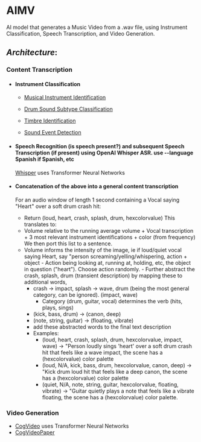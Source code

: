 # AIMV
AI model that generates a Music Video from a .wav file, using Instrument Classification, Speech Transcription, and Video Generation. 
## *Architecture*:
### Content Transcription
  - #### **Instrument Classification**
    - [Musical Instrument Identification](https://www.mdpi.com/1424-8220/22/8/3033/pdf?version=1650009477)
    
    - [Drum Sound Subtype Classification](https://www.researchgate.net/publication/41538774_Classification_of_snare_drum_sounds_using_neural_networks)
    
    - [Timbre Identification](https://iopscience.iop.org/article/10.1088/1742-6596/1856/1/012006/pdf)
    
    - [Sound Event Detection](https://arxiv.org/pdf/2107.05463)
    
  - #### Speech Recognition (is speech present?) and subsequent Speech Transcription (if present) using OpenAI Whisper ASR. use --language Spanish if Spanish, etc
    [Whisper](https://github.com/openai/whisper) uses Transformer Neural Networks
    
  - #### Concatenation of the above into a general content transcription
    For an audio window of length 1 second containing a Vocal saying "Heart" over a soft drum crash hit:
      - Return (loud, heart, crash, splash, drum, hexcolorvalue)
    This translates to:
      -   Volume relative to the running average volume + Vocal transcription + 3 most relevant instrument identifications + color (from frequency)
    We then port this list to a sentence. 
      -   Volume informs the intensity of the image, ie if loud/quiet vocal saying Heart, say "person screaming/yelling/whispering, action + object
        - Action being looking at, running at, holding, etc, the object in question ("heart"). Choose action randomly. 
        - Further abstract the crash, splash, drum (transient description) by mapping these to additional words, 
          - crash -> impact, splash -> wave, drum (being the most general category, can be ignored). (impact, wave)
            - Category (drum, guitar, vocal) determines the verb (hits, plays, sings)
          - (kick, bass, drum) -> (canon, deep)
          - (note, string, guitar) -> (floating, vibrate)
          - add these abstracted words to the final text description
          - Examples:
            - (loud, heart, crash, splash, drum, hexcolorvalue, impact, wave) -> "Person loudly sings 'heart' over a soft drum crash hit that feels like a wave impact, the scene has a (hexcolorvalue) color palette 
            - (loud, N/A, kick, bass, drum, hexcolorvalue, canon, deep) -> "Kick drum loud hit that feels like a deep canon, the scene has a (hexcolorvalue) color palette
            - (quiet, N/A, note, string, guitar, hexcolorvalue, floating, vibrate) -> "Guitar quietly plays a note that feels like a vibrate floating, the scene has a (hexcolorvalue) color palette.  

### **Video Generation**
  - [CogVideo](https://github.com/THUDM/CogVideo) uses Transformer Neural Networks
  - [CogVideoPaper](https://github.com/THUDM/CogVideo)
